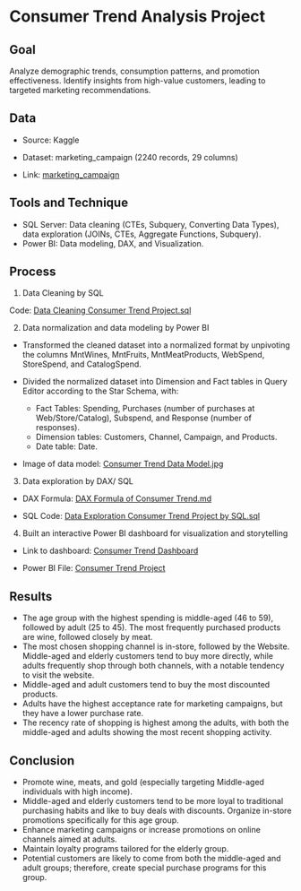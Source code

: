 # Consumer Trend Analysis Project
## Goal
Analyze demographic trends, consumption patterns, and promotion effectiveness. Identify insights from high-value customers, leading to targeted marketing recommendations.
## Data 
- Source: Kaggle
- Dataset: marketing_campaign (2240 records, 29 columns)

- Link: [marketing_campaign](https://www.kaggle.com/datasets/imakash3011/customer-personality-analysis)
  
## Tools and Technique
- SQL Server: Data cleaning (CTEs, Subquery, Converting Data Types), data exploration (JOINs, CTEs, Aggregate Functions, Subquery).
- Power BI: Data modeling, DAX, and Visualization.
## Process
1. Data Cleaning by SQL

Code: [Data Cleaning Consumer Trend Project.sql](https://github.com/trieunh10-portfolio/Consumer-Trend-Analysis-Project/blob/main/Data%20Cleaning%20Consumer%20Trend%20Project.sql)

2. Data normalization and data modeling by Power BI
- Transformed the cleaned dataset into a normalized format by unpivoting the columns MntWines, MntFruits, MntMeatProducts, WebSpend, StoreSpend, and CatalogSpend.
- Divided the normalized dataset into Dimension and Fact tables in Query Editor according to the Star Schema, with:
  - Fact Tables: Spending, Purchases (number of purchases at Web/Store/Catalog), Subspend, and Response (number of responses).
  - Dimension tables: Customers, Channel, Campaign, and Products.
  - Date table: Date.

- Image of data model: [Consumer Trend Data Model.jpg](https://github.com/trieunh10-portfolio/Consumer-Trend-Analysis-Project/blob/main/Consumer%20Trend%20Data%20Model.jpg)

3. Data exploration by DAX/ SQL

- DAX Formula: [DAX Formula of Consumer Trend.md](https://github.com/trieunh10-portfolio/Consumer-Trend-Analysis-Project/blob/main/DAX%20Formula%20of%20Consumer%20Trend.md)

- SQL Code: [Data Exploration Consumer Trend Project by SQL.sql](https://github.com/trieunh10-portfolio/Consumer-Trend-Analysis-Project/blob/main/Data%20Exploration%20Consumer%20Trend%20Project%20by%20SQL.sql)

4. Built an interactive Power BI dashboard for visualization and storytelling
   
- Link to dashboard: [Consumer Trend Dashboard](https://app.powerbi.com/groups/me/reports/d5e06fdb-672a-4f68-aeea-78ec12145aca/627809e7b43119c37b2a?experience=power-bi)
  
- Power BI File: [Consumer Trend Project](https://github.com/trieunh10-portfolio/Consumer-Trend-Analysis-Project/blob/main/Consumer%20Trend%20Project.pbix)

## Results
- The age group with the highest spending is middle-aged (46 to 59), followed by adult (25 to 45). The most frequently purchased products are wine, followed closely by meat.
- The most chosen shopping channel is in-store, followed by the Website. Middle-aged and elderly customers tend to buy more directly, while adults frequently shop through both channels, with a notable tendency to visit the website.
- Middle-aged and adult customers tend to buy the most discounted products.
- Adults have the highest acceptance rate for marketing campaigns, but they have a lower purchase rate.
- The recency rate of shopping is highest among the adults, with both the middle-aged and adults showing the most recent shopping activity.
## Conclusion
- Promote wine, meats, and gold (especially targeting Middle-aged individuals with high income).
- Middle-aged and elderly customers tend to be more loyal to traditional purchasing habits and like to buy deals with discounts. Organize in-store promotions specifically for this age group.
- Enhance marketing campaigns or increase promotions on online channels aimed at adults.
- Maintain loyalty programs tailored for the elderly group.
- Potential customers are likely to come from both the middle-aged and adult groups; therefore, create special purchase programs for this group.


